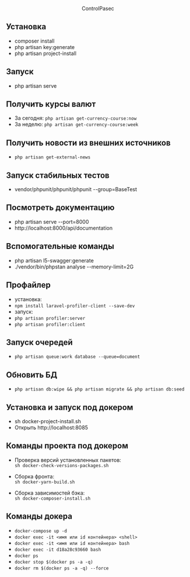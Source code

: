 <p align="center">
    ControlPasec
</p>

## Установка

- composer install
- php artisan key:generate
- php artisan project-install

## Запуск
- php artisan serve

## Получить курсы валют
- За сегодня: `php artisan get-currency-course:now`
- За неделю: `php artisan get-currency-course:week`

## Получить новости из внешних источников
- `php artisan get-external-news`

## Запуск стабильных тестов
- vendor/phpunit/phpunit/phpunit --group=BaseTest

## Посмотреть документацию
- php artisan serve --port=8000
- http://localhost:8000/api/documentation

## Вспомогательные команды
- php artisan l5-swagger:generate
- ./vendor/bin/phpstan analyse --memory-limit=2G

## Профайлер
- установка:
- `npm install laravel-profiler-client --save-dev`
- запуск:
- `php artisan profiler:server`
- `php artisan profiler:client`

## Запуск очередей
- `php artisan queue:work database --queue=document`

## Обновить БД
- `php artisan db:wipe && php artisan migrate && php artisan db:seed`

## Установка и запуск под докером
- sh docker-project-install.sh
- Открыть http://localhost:8085

## Команды проекта под докером
* Проверка версий установленных пакетов: <br/>
    `sh docker-check-versions-packages.sh`
    
* Сборка фронта: <br/>
    `sh docker-yarn-build.sh`
    
* Сборка зависимостей бэка: <br/>
    `sh docker-composer-install.sh`

## Команды докера
- `docker-compose up -d`
- `docker exec -it <имя или id контейнера> <shell>`
- `docker exec -it <имя или id контейнера> bash`
- `docker exec -it d18a28c93660 bash`
- `docker ps`
- `docker stop $(docker ps -a -q)`
- `docker rm $(docker ps -a -q) --force`

